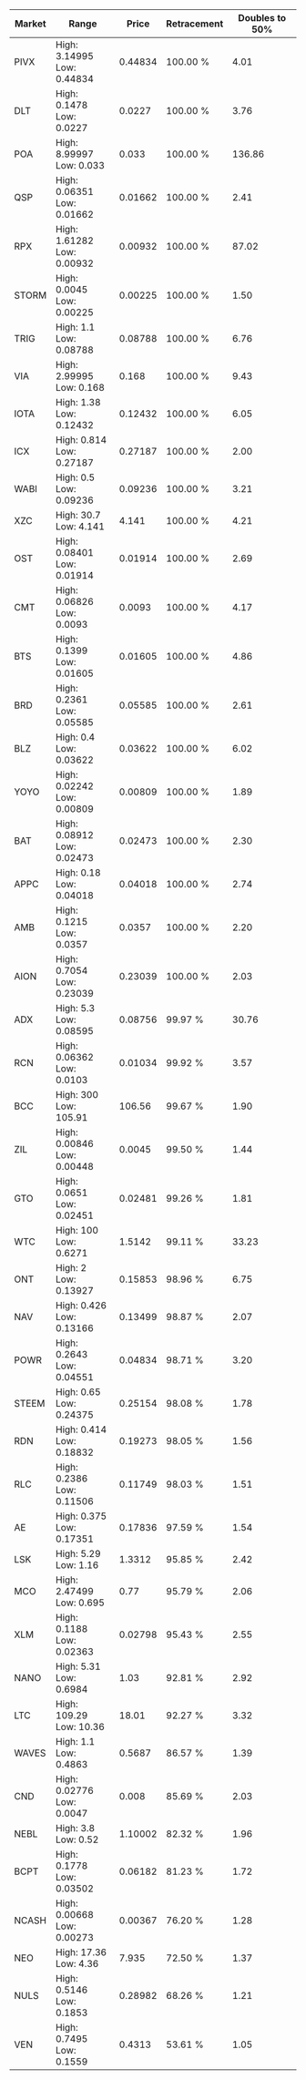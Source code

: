 | Market | Range | Price| Retracement | Doubles to 50% |
| --- | --- | --- | --- | --- |
| PIVX | High: 3.14995<br />Low: 0.44834 | 0.44834 | 100.00 % | 4.01 |
| DLT | High: 0.1478<br />Low: 0.0227 | 0.0227 | 100.00 % | 3.76 |
| POA | High: 8.99997<br />Low: 0.033 | 0.033 | 100.00 % | 136.86 |
| QSP | High: 0.06351<br />Low: 0.01662 | 0.01662 | 100.00 % | 2.41 |
| RPX | High: 1.61282<br />Low: 0.00932 | 0.00932 | 100.00 % | 87.02 |
| STORM | High: 0.0045<br />Low: 0.00225 | 0.00225 | 100.00 % | 1.50 |
| TRIG | High: 1.1<br />Low: 0.08788 | 0.08788 | 100.00 % | 6.76 |
| VIA | High: 2.99995<br />Low: 0.168 | 0.168 | 100.00 % | 9.43 |
| IOTA | High: 1.38<br />Low: 0.12432 | 0.12432 | 100.00 % | 6.05 |
| ICX | High: 0.814<br />Low: 0.27187 | 0.27187 | 100.00 % | 2.00 |
| WABI | High: 0.5<br />Low: 0.09236 | 0.09236 | 100.00 % | 3.21 |
| XZC | High: 30.7<br />Low: 4.141 | 4.141 | 100.00 % | 4.21 |
| OST | High: 0.08401<br />Low: 0.01914 | 0.01914 | 100.00 % | 2.69 |
| CMT | High: 0.06826<br />Low: 0.0093 | 0.0093 | 100.00 % | 4.17 |
| BTS | High: 0.1399<br />Low: 0.01605 | 0.01605 | 100.00 % | 4.86 |
| BRD | High: 0.2361<br />Low: 0.05585 | 0.05585 | 100.00 % | 2.61 |
| BLZ | High: 0.4<br />Low: 0.03622 | 0.03622 | 100.00 % | 6.02 |
| YOYO | High: 0.02242<br />Low: 0.00809 | 0.00809 | 100.00 % | 1.89 |
| BAT | High: 0.08912<br />Low: 0.02473 | 0.02473 | 100.00 % | 2.30 |
| APPC | High: 0.18<br />Low: 0.04018 | 0.04018 | 100.00 % | 2.74 |
| AMB | High: 0.1215<br />Low: 0.0357 | 0.0357 | 100.00 % | 2.20 |
| AION | High: 0.7054<br />Low: 0.23039 | 0.23039 | 100.00 % | 2.03 |
| ADX | High: 5.3<br />Low: 0.08595 | 0.08756 | 99.97 % | 30.76 |
| RCN | High: 0.06362<br />Low: 0.0103 | 0.01034 | 99.92 % | 3.57 |
| BCC | High: 300<br />Low: 105.91 | 106.56 | 99.67 % | 1.90 |
| ZIL | High: 0.00846<br />Low: 0.00448 | 0.0045 | 99.50 % | 1.44 |
| GTO | High: 0.0651<br />Low: 0.02451 | 0.02481 | 99.26 % | 1.81 |
| WTC | High: 100<br />Low: 0.6271 | 1.5142 | 99.11 % | 33.23 |
| ONT | High: 2<br />Low: 0.13927 | 0.15853 | 98.96 % | 6.75 |
| NAV | High: 0.426<br />Low: 0.13166 | 0.13499 | 98.87 % | 2.07 |
| POWR | High: 0.2643<br />Low: 0.04551 | 0.04834 | 98.71 % | 3.20 |
| STEEM | High: 0.65<br />Low: 0.24375 | 0.25154 | 98.08 % | 1.78 |
| RDN | High: 0.414<br />Low: 0.18832 | 0.19273 | 98.05 % | 1.56 |
| RLC | High: 0.2386<br />Low: 0.11506 | 0.11749 | 98.03 % | 1.51 |
| AE | High: 0.375<br />Low: 0.17351 | 0.17836 | 97.59 % | 1.54 |
| LSK | High: 5.29<br />Low: 1.16 | 1.3312 | 95.85 % | 2.42 |
| MCO | High: 2.47499<br />Low: 0.695 | 0.77 | 95.79 % | 2.06 |
| XLM | High: 0.1188<br />Low: 0.02363 | 0.02798 | 95.43 % | 2.55 |
| NANO | High: 5.31<br />Low: 0.6984 | 1.03 | 92.81 % | 2.92 |
| LTC | High: 109.29<br />Low: 10.36 | 18.01 | 92.27 % | 3.32 |
| WAVES | High: 1.1<br />Low: 0.4863 | 0.5687 | 86.57 % | 1.39 |
| CND | High: 0.02776<br />Low: 0.0047 | 0.008 | 85.69 % | 2.03 |
| NEBL | High: 3.8<br />Low: 0.52 | 1.10002 | 82.32 % | 1.96 |
| BCPT | High: 0.1778<br />Low: 0.03502 | 0.06182 | 81.23 % | 1.72 |
| NCASH | High: 0.00668<br />Low: 0.00273 | 0.00367 | 76.20 % | 1.28 |
| NEO | High: 17.36<br />Low: 4.36 | 7.935 | 72.50 % | 1.37 |
| NULS | High: 0.5146<br />Low: 0.1853 | 0.28982 | 68.26 % | 1.21 |
| VEN | High: 0.7495<br />Low: 0.1559 | 0.4313 | 53.61 % | 1.05 |
